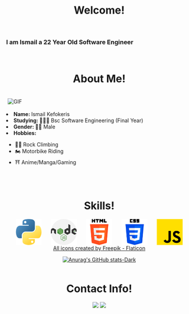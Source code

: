 <h1 align="center">Welcome!</h1>
<br>
<h3> I am Ismail a 22 Year Old Software Engineer </h3>
<br>

<h1 align="center">About Me!</h1>
<br>
<img hight="400" width="500" alt="GIF" align="right" src="https://media.tenor.com/N6rzukuA1FAAAAAC/anime.gif">
<br>
<br>
<div>
    <li><b>Name: </b> Ismail Kefokeris</li>
    <li><b>Studying: </b> 👨🏻‍💻 Bsc Software Engineering (Final Year)</li>
    <li><b>Gender: </b> 🥷🏿 Male </li>
    <li><b>Hobbies: </b></li>
    <ul>
        <li>🧗‍♂️  Rock Climbing</li>
        <li>🏍️  Motorbike Riding</li>
        <li>⛩️  Anime/Manga/Gaming</li>
    </ul>
</div>
<br>
<br>
<h1 align="center">Skills!</h1>

<div style="display:flex; justify-content: space-evenly; ">
    <img src="python.png" alt="python" width="70" hight="70">
    <img src="nodejs.png" alt="python" width="70" hight="70">
    <img src="html-5.png" alt="python" width="70" hight="70">
    <img src="css-3.png" alt="python" width="70" hight="70">
    <img src="js.png" alt="python" width="70" hight="70">
</div>
<a style="display:flex; justify-content:center;" href="https://www.flaticon.com/free-icons/javascript" title="javascript icons">All icons created by Freepik - Flaticon</a>

<div style="display:flex; justify-content:center;">

[![Anurag's GitHub stats-Dark](https://github-readme-stats.vercel.app/api?username=ismailkefokeris&show_icons=true&theme=dark#gh-dark-mode-only)](https://github.com/anuraghazra/github-readme-stats#gh-dark-mode-only)

</div>

<h1 align="center">Contact Info!</h1>
<div>
    <p align="center"><a href="https://twitter.com/ishyy6" target="_blank"><img src="https://img.shields.io/badge/IsmailKefokeris%20-%231DA1F2.svg?&style=for-the-badge&logo=Twitter&logoColor=white"/></a>
    <a href="https://www.linkedin.com/in/ismailkefokeris/" target="_blank"><img src="https://img.shields.io/badge/IsmailKefokeris%20-%231DA1F2.svg?&style=for-the-badge&logo=LinkedIn&logoColor=white"/></a>
    </p>

</div>
